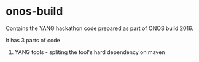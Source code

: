 # onos-build
Contains the YANG hackathon code prepared as part of ONOS build 2016.

It has 3 parts of code
1) YANG tools - spliting the tool's hard dependency on maven
